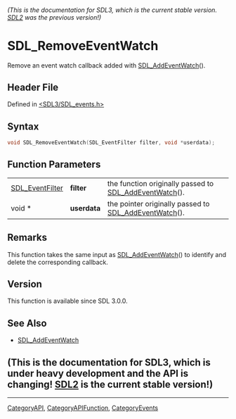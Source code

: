 ###### (This is the documentation for SDL3, which is the current stable version. [SDL2](https://wiki.libsdl.org/SDL2/) was the previous version!)
# SDL_RemoveEventWatch

Remove an event watch callback added with [SDL_AddEventWatch](SDL_AddEventWatch)().

## Header File

Defined in [<SDL3/SDL_events.h>](https://github.com/libsdl-org/SDL/blob/main/include/SDL3/SDL_events.h)

## Syntax

```c
void SDL_RemoveEventWatch(SDL_EventFilter filter, void *userdata);
```

## Function Parameters

|                                    |              |                                                                             |
| ---------------------------------- | ------------ | --------------------------------------------------------------------------- |
| [SDL_EventFilter](SDL_EventFilter) | **filter**   | the function originally passed to [SDL_AddEventWatch](SDL_AddEventWatch)(). |
| void *                             | **userdata** | the pointer originally passed to [SDL_AddEventWatch](SDL_AddEventWatch)().  |

## Remarks

This function takes the same input as
[SDL_AddEventWatch](SDL_AddEventWatch)() to identify and delete the
corresponding callback.

## Version

This function is available since SDL 3.0.0.

## See Also

- [SDL_AddEventWatch](SDL_AddEventWatch)


## (This is the documentation for SDL3, which is under heavy development and the API is changing! [SDL2](https://wiki.libsdl.org/SDL2/) is the current stable version!)



----
[CategoryAPI](CategoryAPI), [CategoryAPIFunction](CategoryAPIFunction), [CategoryEvents](CategoryEvents)


